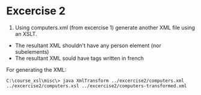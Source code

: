 # Excercise 2

1. Using computers.xml (from excercise 1) generate another XML file using an XSLT. 
  - The resultant XML shouldn't have any person element (nor subelements)
  - The resultant XML sould have tags written in french

For generating the XML:
```
C:\course_xsl\misc\> java XmlTransform ../excercise2/computers.xml ../excercise2/computers.xsl ../excercise2/computers-transformed.xml
```

